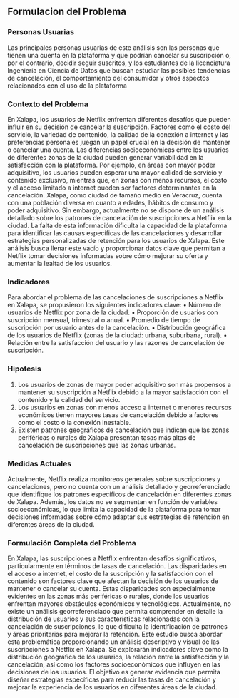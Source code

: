 ## Formulacion del Problema 

### Personas Usuarias 

Las principales personas usuarias de este análisis son las personas que tienen una cuenta en la 
plataforma y que podrían cancelar su suscripción o, por el contrario, decidir seguir suscritos, y los 
estudiantes de la licenciatura Ingeniería en Ciencia de Datos que buscan estudiar las posibles tendencias de cancelación, el comportamiento 
del consumidor y otros aspectos relacionados con el uso de la plataforma

### Contexto del Problema 

En Xalapa, los usuarios de Netflix enfrentan diferentes desafíos que pueden influir en su decisión de cancelar la suscripción. Factores como el costo del servicio, la variedad de contenido, la calidad de la conexión a internet y las preferencias personales juegan un papel crucial en la decisión de mantener o cancelar una cuenta. Las diferencias socioeconómicas entre los usuarios de diferentes zonas de la ciudad pueden generar variabilidad en la satisfacción con la plataforma. Por ejemplo, en áreas con mayor poder adquisitivo, los usuarios pueden esperar una mayor calidad de servicio y contenido exclusivo, mientras que, en zonas con menos recursos, el costo y el acceso limitado a internet pueden ser factores determinantes en la cancelación.
Xalapa, como ciudad de tamaño medio en Veracruz, cuenta con una población diversa en cuanto a edades, hábitos de consumo y poder adquisitivo. Sin embargo, actualmente no se dispone de un análisis detallado sobre los patrones de cancelación de suscripciones a Netflix en la ciudad. La falta de esta información dificulta la capacidad de la plataforma para identificar las causas específicas de las cancelaciones y desarrollar estrategias personalizadas de retención para los usuarios de Xalapa. Este análisis busca llenar este vacío y proporcionar datos clave que permitan a Netflix tomar decisiones informadas sobre cómo mejorar su oferta y aumentar la lealtad de los usuarios.

### Indicadores

Para abordar el problema de las cancelaciones de suscripciones a Netflix en Xalapa, se propusieron los siguientes indicadores clave:
•	Número de usuarios de Netflix por zona de la ciudad.
•	Proporción de usuarios con suscripción mensual, trimestral o anual.
•	Promedio de tiempo de suscripción por usuario antes de la cancelación.
•	Distribución geográfica de los usuarios de Netflix (zonas de la ciudad: urbana, suburbana, rural).
•	Relación entre la satisfacción del usuario y las razones de cancelación de suscripción.

### Hipotesis 

1.	Los usuarios de zonas de mayor poder adquisitivo son más propensos a mantener su suscripción a Netflix debido a la mayor satisfacción con el contenido y la calidad del servicio.
2.	Los usuarios en zonas con menos acceso a internet o menores recursos económicos tienen mayores tasas de cancelación debido a factores como el costo o la conexión inestable.
3.	Existen patrones geográficos de cancelación que indican que las zonas periféricas o rurales de Xalapa presentan tasas más altas de cancelación de suscripciones que las zonas urbanas.

### Medidas Actuales

Actualmente, Netflix realiza monitoreos generales sobre suscripciones y cancelaciones, pero no cuenta con un análisis detallado y georreferenciado que identifique los patrones específicos de cancelación en diferentes zonas de Xalapa. Además, los datos no se segmentan en función de variables socioeconómicas, lo que limita la capacidad de la plataforma para tomar decisiones informadas sobre cómo adaptar sus estrategias de retención en diferentes áreas de la ciudad.

### Formulación Completa del Problema

En Xalapa, las suscripciones a Netflix enfrentan desafíos significativos, particularmente en términos de tasas de cancelación. Las disparidades en el acceso a internet, el costo de la suscripción y la satisfacción con el contenido son factores clave que afectan la decisión de los usuarios de mantener o cancelar su cuenta. Estas disparidades son especialmente evidentes en las zonas más periféricas o rurales, donde los usuarios enfrentan mayores obstáculos económicos y tecnológicos. Actualmente, no existe un análisis georreferenciado que permita comprender en detalle la distribución de usuarios y sus características relacionadas con la cancelación de suscripciones, lo que dificulta la identificación de patrones y áreas prioritarias para mejorar la retención.
Este estudio busca abordar esta problemática proporcionando un análisis descriptivo y visual de las suscripciones a Netflix en Xalapa. Se explorarán indicadores clave como la distribución geográfica de los usuarios, la relación entre la satisfacción y la cancelación, así como los factores socioeconómicos que influyen en las decisiones de los usuarios. El objetivo es generar evidencia que permita diseñar estrategias específicas para reducir las tasas de cancelación y mejorar la experiencia de los usuarios en diferentes áreas de la ciudad.
